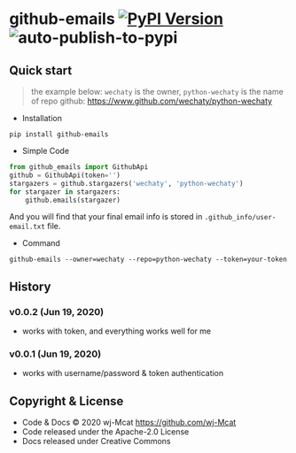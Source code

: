 # github-emails [![PyPI Version](https://img.shields.io/pypi/v/github-emails?color=blue)](https://pypi.org/project/github-emails/)  ![auto-publish-to-pypi](https://github.com/wj-Mcat/github-emails/workflows/auto-publish-to-pypi/badge.svg)

## Quick start

> the example below: `wechaty` is the owner, `python-wechaty` is the name of repo
> github: https://www.github.com/wechaty/python-wechaty

- Installation

```shell script
pip install github-emails
```

- Simple Code

```python
from github_emails import GithubApi
github = GithubApi(token='')
stargazers = github.stargazers('wechaty', 'python-wechaty')
for stargazer in stargazers:
    github.emails(stargazer)
```

And you will find that your final email info is stored in `.github_info/user-email.txt` file.

- Command

```shell script
github-emails --owner=wechaty --repo=python-wechaty --token=your-token
```

## History

### v0.0.2 (Jun 19, 2020)

- works with token, and everything works well for me

### v0.0.1 (Jun 19, 2020)

- works with username/password & token authentication

## Copyright & License

- Code & Docs © 2020 wj-Mcat <https://github.com/wj-Mcat>
- Code released under the Apache-2.0 License
- Docs released under Creative Commons

